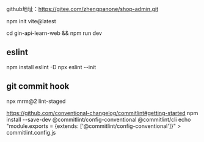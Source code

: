 github地址：https://gitee.com/zhengpanone/shop-admin.git

npm init vite@latest

cd gin-api-learn-web && npm run dev

## eslint

npm install eslint -D
npx eslint --init

## git commit hook

npx mrm@2 lint-staged

https://github.com/conventional-changelog/commitlint#getting-started
npm install --save-dev @commitlint/config-conventional @commitlint/cli
echo "module.exports = {extends: ['@commitlint/config-conventional']}" > commitlint.config.js
